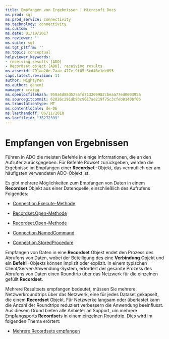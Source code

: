 ```yaml
---
title: Empfangen von Ergebnissen | Microsoft Docs
ms.prod: sql
ms.prod_service: connectivity
ms.technology: connectivity
ms.custom: ''
ms.date: 01/19/2017
ms.reviewer: ''
ms.suite: sql
ms.tgt_pltfrm: ''
ms.topic: conceptual
helpviewer_keywords:
- receiving results [ADO]
- Recordset object [ADO], receiving results
ms.assetid: 791aa26e-7aae-477e-9f05-5cd46e1de095
caps.latest.revision: 11
author: MightyPen
ms.author: genemi
manager: craigg
ms.openlocfilehash: 950a4d88d525afd713209982cbeaa77ed060395a
ms.sourcegitcommit: 62826c291db93c9017ae219f75c3cfeb8140bf06
ms.translationtype: MT
ms.contentlocale: de-DE
ms.lasthandoff: 06/11/2018
ms.locfileid: "35272399"
---
```

# <a name="receiving-results"></a>Empfangen von Ergebnissen
Führen in ADO die meisten Befehle in einige Informationen, die an den Aufrufer zurückgegeben. Für Befehle Rowset zurückgeben, werden die Ergebnisse im Empfangen einer **Recordset** -Objekt, das vermutlich der am häufigsten verwendeten ADO-Objekt ist.  
  
 Es gibt mehrere Möglichkeiten zum Empfangen von Daten in einem **Recordset** Objekt aus einer Datenquelle, einschließlich des Aufrufens Folgendes:  
  
-   [Connection.Execute-Methode](../../../ado/guide/data/creating-and-executing-a-simple-command.md)  
  
-   [Recordset.Open-Methode](../../../ado/guide/data/creating-and-executing-a-simple-command.md)  
  
-   [Recordset.Open-Methode](../../../ado/guide/data/creating-and-executing-a-simple-command.md)  
  
-   [Connection.NamedCommand](../../../ado/guide/data/named-commands.md)  
  
-   [Connection.StoredProcedure](../../../ado/guide/data/calling-a-stored-procedure-as-a-method-on-a-connection-object.md)  
  
 Empfangen von Daten in eine **Recordset** Objekt endet den Prozess des Abrufens von Daten, wobei der Beteiligung des eine **Verbindung** Objekt und ein **Befehl** -Objekts können implizit oder explizit. In einem typischen Client/Server-Anwendung-System, erfordert der gesamte Prozess des Abrufens von Daten einen Roundtrip über das Netzwerk für die einzelnen gefüllt **Recordset**.  
  
 Mehrere Resultsets empfangen bedeutet, müssen Sie mehrere, Netzwerkroundtrips über das Netzwerk, eine für jedes Dataset gekapselt, die einem **Recordset** Objekt. Für Netzwerke langsam oder überlastet kann die Anzahl der Roundtrips reduziert verbessern die Anwendung beeinflusst. Aus diesem Grund bieten alle Anbieter an Support, um mehrere Empfangsports **Recordset**s in einem einzelnen Roundtrip. Dies wird im folgenden Thema erörtert:  
  
-   [Mehrere Recordsets empfangen](../../../ado/guide/data/receiving-multiple-recordsets.md)
